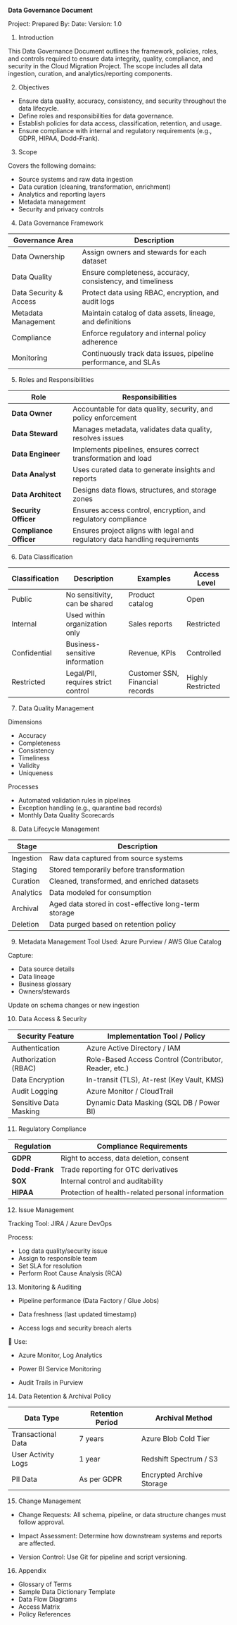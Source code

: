 **Data Governance Document**

Project: 
Prepared By: 
Date: 
Version: 1.0

1. Introduction

This Data Governance Document outlines the framework, policies, roles, and controls required to ensure data integrity, quality, compliance, and security in the Cloud Migration Project. The scope includes all data ingestion, curation, and analytics/reporting components.

2. Objectives

- Ensure data quality, accuracy, consistency, and security throughout the data lifecycle.
- Define roles and responsibilities for data governance.
- Establish policies for data access, classification, retention, and usage.
- Ensure compliance with internal and regulatory requirements (e.g., GDPR, HIPAA, Dodd-Frank).

3. Scope

Covers the following domains:
- Source systems and raw data ingestion
- Data curation (cleaning, transformation, enrichment)
- Analytics and reporting layers
- Metadata management
- Security and privacy controls

4. Data Governance Framework

| Governance Area        | Description                                                    |
| ---------------------- | -------------------------------------------------------------- |
| Data Ownership         | Assign owners and stewards for each dataset                    |
| Data Quality           | Ensure completeness, accuracy, consistency, and timeliness     |
| Data Security & Access | Protect data using RBAC, encryption, and audit logs            |
| Metadata Management    | Maintain catalog of data assets, lineage, and definitions      |
| Compliance             | Enforce regulatory and internal policy adherence               |
| Monitoring             | Continuously track data issues, pipeline performance, and SLAs |

5. Roles and Responsibilities

| Role                   | Responsibilities                                                            |
| ---------------------- | --------------------------------------------------------------------------- |
| **Data Owner**         | Accountable for data quality, security, and policy enforcement              |
| **Data Steward**       | Manages metadata, validates data quality, resolves issues                   |
| **Data Engineer**      | Implements pipelines, ensures correct transformation and load               |
| **Data Analyst**       | Uses curated data to generate insights and reports                          |
| **Data Architect**     | Designs data flows, structures, and storage zones                           |
| **Security Officer**   | Ensures access control, encryption, and regulatory compliance               |
| **Compliance Officer** | Ensures project aligns with legal and regulatory data handling requirements |

6. Data Classification

| Classification | Description                        | Examples                        | Access Level      |
| -------------- | ---------------------------------- | ------------------------------- | ----------------- |
| Public         | No sensitivity, can be shared      | Product catalog                 | Open              |
| Internal       | Used within organization only      | Sales reports                   | Restricted        |
| Confidential   | Business-sensitive information     | Revenue, KPIs                   | Controlled        |
| Restricted     | Legal/PII, requires strict control | Customer SSN, Financial records | Highly Restricted |

7. Data Quality Management

Dimensions
 - Accuracy
 - Completeness
 - Consistency
 - Timeliness
 - Validity
 - Uniqueness

Processes

- Automated validation rules in pipelines
- Exception handling (e.g., quarantine bad records)
- Monthly Data Quality Scorecards

8. Data Lifecycle Management


| Stage     | Description                                          |
| --------- | ---------------------------------------------------- |
| Ingestion | Raw data captured from source systems                |
| Staging   | Stored temporarily before transformation             |
| Curation  | Cleaned, transformed, and enriched datasets          |
| Analytics | Data modeled for consumption                         |
| Archival  | Aged data stored in cost-effective long-term storage |
| Deletion  | Data purged based on retention policy                |

9. Metadata Management
Tool Used: Azure Purview / AWS Glue Catalog

Capture:

 - Data source details
 - Data lineage
 - Business glossary
 - Owners/stewards

Update on schema changes or new ingestion

10. Data Access & Security

| Security Feature       | Implementation Tool / Policy                          |
| ---------------------- | ----------------------------------------------------- |
| Authentication         | Azure Active Directory / IAM                          |
| Authorization (RBAC)   | Role-Based Access Control (Contributor, Reader, etc.) |
| Data Encryption        | In-transit (TLS), At-rest (Key Vault, KMS)            |
| Audit Logging          | Azure Monitor / CloudTrail                            |
| Sensitive Data Masking | Dynamic Data Masking (SQL DB / Power BI)              |

11. Regulatory Compliance


| Regulation     | Compliance Requirements                           |
| -------------- | ------------------------------------------------- |
| **GDPR**       | Right to access, data deletion, consent           |
| **Dodd-Frank** | Trade reporting for OTC derivatives               |
| **SOX**        | Internal control and auditability                 |
| **HIPAA**      | Protection of health-related personal information |

12. Issue Management

Tracking Tool: JIRA / Azure DevOps

Process:

- Log data quality/security issue
- Assign to responsible team
- Set SLA for resolution
- Perform Root Cause Analysis (RCA)

13. Monitoring & Auditing

- Pipeline performance (Data Factory / Glue Jobs)

- Data freshness (last updated timestamp)

- Access logs and security breach alerts

📌 Use:

- Azure Monitor, Log Analytics

- Power BI Service Monitoring

- Audit Trails in Purview

14. Data Retention & Archival Policy

| Data Type          | Retention Period | Archival Method           |
| ------------------ | ---------------- | ------------------------- |
| Transactional Data | 7 years          | Azure Blob Cold Tier      |
| User Activity Logs | 1 year           | Redshift Spectrum / S3    |
| PII Data           | As per GDPR      | Encrypted Archive Storage |


15. Change Management

- Change Requests: All schema, pipeline, or data structure changes must follow approval.

- Impact Assessment: Determine how downstream systems and reports are affected.

- Version Control: Use Git for pipeline and script versioning.

16. Appendix

- Glossary of Terms
- Sample Data Dictionary Template
- Data Flow Diagrams
- Access Matrix
- Policy References


